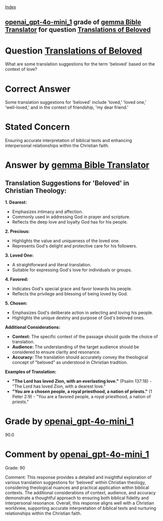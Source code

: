 
[Index](../../../../index.md)
## [openai_gpt-4o-mini_1](../../../grading_models/openai_gpt-4o-mini_1.md) grade of [gemma Bible Translator](../../../answering_models/gemma_Bible_Translator.md) for question [Translations of Beloved](../../../questions/Translations_of_Beloved.md)

# Question [Translations of Beloved](../../../questions/Translations_of_Beloved.md)
What are some translation suggestions for the term 'beloved' based on the context of love?

# Correct Answer
Some translation suggestions for 'beloved' include 'loved,' 'loved one,' 'well-loved,' and in the context of friendship, 'my dear friend.'

# Stated Concern
Ensuring accurate interpretation of biblical texts and enhancing interpersonal relationships within the Christian faith.

# Answer by [gemma Bible Translator](../../../answering_models/gemma_Bible_Translator.md)
## Translation Suggestions for 'Beloved' in Christian Theology:

**1. Dearest:** 
* Emphasizes intimacy and affection.
* Commonly used in addressing God in prayer and scripture.
* Reflects the deep love and loyalty God has for his people.

**2. Precious:** 
* Highlights the value and uniqueness of the loved one.
* Represents God's delight and protective care for his followers.

**3. Loved One:** 
* A straightforward and literal translation.
* Suitable for expressing God's love for individuals or groups.

**4. Favored:** 
* Indicates God's special grace and favor towards his people.
* Reflects the privilege and blessing of being loved by God.

**5. Chosen:** 
* Emphasizes God's deliberate action in selecting and loving his people.
* Highlights the unique destiny and purpose of God's beloved ones.

**Additional Considerations:**

* **Context:** The specific context of the passage should guide the choice of translation. 
* **Audience:** The understanding of the target audience should be considered to ensure clarity and resonance.
* **Accuracy:** The translation should accurately convey the theological concept of "beloved" as understood in Christian tradition.

**Examples of Translation:**

* **"The Lord has loved Zion, with an everlasting love."** (Psalm 137:18) - "The Lord has loved Zion, with a dearest love."
* **"You are a chosen people, a royal priesthood, a nation of priests."** (1 Peter 2:9) - "You are a favored people, a royal priesthood, a nation of priests."

# Grade by [openai_gpt-4o-mini_1](../../../grading_models/openai_gpt-4o-mini_1.md)
90.0

# Comment by [openai_gpt-4o-mini_1](../../../grading_models/openai_gpt-4o-mini_1.md)
Grade: 90

Comment: This response provides a detailed and insightful exploration of various translation suggestions for 'beloved' within Christian theology, considering theological nuances and practical application within biblical contexts. The additional considerations of context, audience, and accuracy demonstrate a thoughtful approach to ensuring both biblical fidelity and interpersonal resonance. Overall, this response aligns well with a Christian worldview, supporting accurate interpretation of biblical texts and nurturing relationships within the Christian faith.
